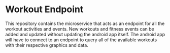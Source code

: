 # Workout Endpoint

This repository contains the microservice that acts as an endpoint for all the workout activities and events.
New workouts and fitness events can be added and updated without updating the android app itself. The android app will have to connect to an endpoint to query all of the available workouts with their respective graphics and data.
